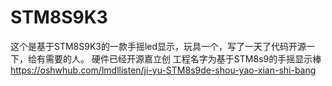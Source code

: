 # STM8S9K3
这个是基于STM8S9K3的一款手摇led显示，玩具一个，写了一天了代码开源一下，给有需要的人。
硬件已经开源嘉立创 工程名字为基于STM8s9的手摇显示棒
https://oshwhub.com/lmdllisten/ji-yu-STM8s9de-shou-yao-xian-shi-bang
